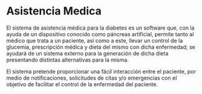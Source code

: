 # Asistencia Medica

El sistema de asistencia médica para la diabetes es un software que, con la ayuda de un dispositivo conocido como páncreas artificial, permite tanto al médico que trata a un paciente, así como a este, llevar un control de la glucemia, prescripción médica y dieta del mismo con dicha enfermedad; se ayudará de un sistema externo para la generación de dicha dieta presentando distintas alternativas para la misma.

El sistema pretende proporcionar una fácil interacción entre el paciente, por medio de notificaciones, solicitudes de citas y/o emergencias con el objetivo de facilitar el control de la enfermedad del paciente.
